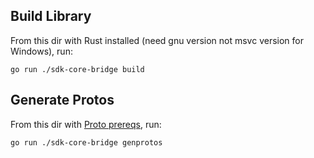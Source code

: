 

## Build Library

From this dir with Rust installed (need gnu version not msvc version for Windows), run:

    go run ./sdk-core-bridge build

## Generate Protos

From this dir with [Proto prereqs](https://developers.google.com/protocol-buffers/docs/gotutorial#compiling-your-protocol-buffers),
run:

    go run ./sdk-core-bridge genprotos